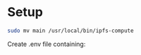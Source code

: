 
# Setup

```bash
sudo mv main /usr/local/bin/ipfs-compute
```

Create .env file containing:

```

```
